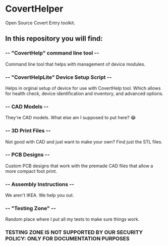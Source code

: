 # CovertHelper
Open Source Covert Entry toolkit.

## In this repository you will find: <br/>
### -- "CovertHelp" command line tool -- <br/>
Command line tool that helps with management of device modules. <br/>
### -- "CovertHelpLite" Device Setup Script -- <br/>
Helps in orginal setup of device for use with CovertHelp tool. Which allows for health check, device identification and inventory, and advanced options. <br/>
### -- CAD Models -- <br/>
They're CAD models. What else am I supposed to put here? 😂 <br/>
### -- 3D Print Files -- <br/>
Not good with CAD and just want to make your own? Find just the STL files. <br/>
### -- PCB Designs -- <br/>
Custom PCB designs that work with the premade CAD files that allow a more compact foot print. <br/>
### -- Assembly Instructions -- <br/>
We aren't IKEA. We help you out. <br/>
### -- "Testing Zone" --
Random place where I put all my tests to make sure things work. <br/> 
### **TESTING ZONE IS NOT SUPPORTED BY OUR SECURITY POLICY: ONLY FOR DOCUMENTATION PURPOSES**

